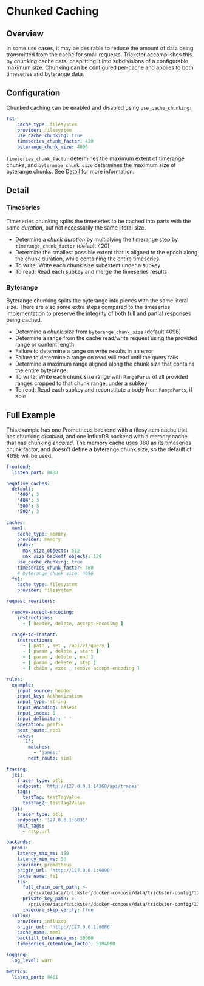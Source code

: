 # Chunked Caching

## Overview

In some use cases, it may be desirable to reduce the amount of data being transmitted from the cache for small requests. Trickster accomplishes this by *chunking* cache data, or splitting it into subdivisions of a configurable maximum size. Chunking can be configured per-cache and applies to both timeseries and byterange data.

## Configuration

Chunked caching can be enabled and disabled using `use_cache_chunking`:

```yaml
fs1:
    cache_type: filesystem
    provider: filesystem
    use_cache_chunking: true
    timeseries_chunk_factor: 420
    byterange_chunk_size: 4096
```

`timeseries_chunk_factor` determines the maximum extent of timerange chunks, and `byterange_chunk_size` determines the maximum size of byterange chunks. See [Detail](#detail) for more information.

## Detail

### Timeseries

Timeseries chunking splits the timeseries to be cached into parts with the same *duration*, but not necessarily the same literal size.

- Determine a *chunk duration* by multiplying the timerange step by `timerange_chunk_factor` (default 420)
- Determine the smallest possible extent that is aligned to the epoch along the chunk duration, while containing the entire timeseries
- To write: Write each chunk size subextent under a subkey
- To read: Read each subkey and merge the timeseries results

### Byterange

Byterange chunking splits the byterange into pieces with the same literal size. There are also some extra steps compared to the timeseries implementation to preserve the integrity of both full and partial responses being cached.

- Determine a *chunk size* from `byterange_chunk_size` (default 4096)
- Determine a range from the cache read/write request using the provided range or content length
- Failure to determine a range on write results in an error
- Failure to determine a range on read will read until the query fails
- Determine a maximum range aligned along the chunk size that contains the entire byterange
- To write: Write each chunk size range with `RangeParts` of all provided ranges cropped to that chunk range, under a subkey
- To read: Read each subkey and reconstitute a body from `RangeParts`, if able

## Full Example

This example has one Prometheus backend with a filesystem cache that has chunking *disabled*, and one InfluxDB backend with a memory cache that has chunking *enabled*. The memory cache uses 380 as its timeseries chunk factor, and doesn't define a byterange chunk size, so the default of 4096 will be used.

```yaml
frontend:
  listen_port: 8480

negative_caches:
  default:
    '400': 3
    '404': 3
    '500': 3
    '502': 3

caches:
  mem1:
    cache_type: memory
    provider: memory
    index:
      max_size_objects: 512
      max_size_backoff_objects: 128
    use_cache_chunking: true
    timeseries_chunk_factor: 380
    # byterange_chunk_size: 4096
  fs1:
    cache_type: filesystem
    provider: filesystem

request_rewriters:

  remove-accept-encoding:
    instructions:
      - [ header, delete, Accept-Encoding ]

  range-to-instant:
    instructions:
      - [ path , set , /api/v1/query ]
      - [ param , delete , start ]
      - [ param , delete , end ]
      - [ param , delete , step ]
      - [ chain , exec , remove-accept-encoding ]

rules:
  example:
    input_source: header
    input_key: Authorization
    input_type: string
    input_encoding: base64
    input_index: 1
    input_delimiter: ' '
    operation: prefix
    next_route: rpc1
    cases:
      '1':
        matches:
          - 'james:'
        next_route: sim1

tracing:
  jc1:
    tracer_type: otlp
    endpoint: 'http://127.0.0.1:14268/api/traces'
    tags:
      testTag: testTagValue
      testTag2: testTag2Value
  ja1:
    tracer_type: otlp
    endpoint: '127.0.0.1:6831'
    omit_tags:
      - http.url

backends:
  prom1:
    latency_max_ms: 150
    latency_min_ms: 50
    provider: prometheus
    origin_url: 'http://127.0.0.1:9090'
    cache_name: fs1
    tls:
      full_chain_cert_path: >-
        /private/data/trickster/docker-compose/data/trickster-config/127.0.0.1.pem
      private_key_path: >-
        /private/data/trickster/docker-compose/data/trickster-config/127.0.0.1-key.pem
      insecure_skip_verify: true
  influx:
    provider: influxdb
    origin_url: 'http://127.0.0.1:8086'
    cache_name: mem1
    backfill_tolerance_ms: 30000
    timeseries_retention_factor: 5184000

logging:
  log_level: warn

metrics:
  listen_port: 8481
```
